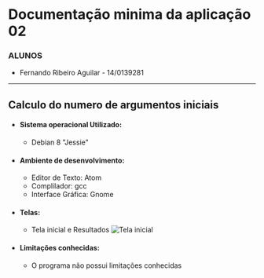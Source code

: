 # Documentação minima da aplicação 02

### ALUNOS
  * Fernando Ribeiro Aguilar - 14/0139281
----

## Calculo do numero de argumentos iniciais

* #### Sistema operacional Utilizado:
  * Debian 8 "Jessie"

* #### Ambiente de desenvolvimento:
  * Editor de Texto: Atom
  * Complilador: gcc
  * Interface Gráfica: Gnome

* #### Telas:
  * Tela inicial e Resultados
    ![Tela inicial](http://i.imgur.com/0BiNigw.png)


* #### Limitações conhecidas:
  * O programa não possui limitações conhecidas
